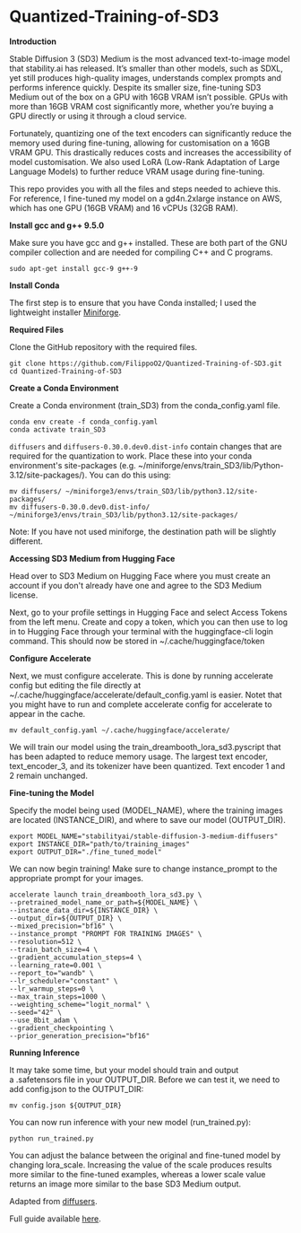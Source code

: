 # Quantized-Training-of-SD3

**Introduction**

Stable Diffusion 3 (SD3) Medium is the most advanced text-to-image model that stability.ai has released. It’s smaller than other models, such as SDXL, yet still produces high-quality images, understands complex prompts and performs inference quickly. Despite its smaller size, fine-tuning SD3 Medium out of the box on a GPU with 16GB VRAM isn’t possible. GPUs with more than 16GB VRAM cost significantly more, whether you’re buying a GPU directly or using it through a cloud service.

Fortunately, quantizing one of the text encoders can significantly reduce the memory used during fine-tuning, allowing for customisation on a 16GB VRAM GPU. This drastically reduces costs and increases the accessibility of model customisation. We also used LoRA (Low-Rank Adaptation of Large Language Models) to further reduce VRAM usage during fine-tuning.

This repo provides you with all the files and steps needed to achieve this. For reference, I fine-tuned my model on a gd4n.2xlarge instance on AWS, which has one GPU (16GB VRAM) and 16 vCPUs (32GB RAM).

**Install gcc and g++ 9.5.0**

Make sure you have gcc and g++ installed. These are both part of the GNU compiler collection and are needed for compiling C++ and C programs.

```
sudo apt-get install gcc-9 g++-9
```

**Install Conda**

The first step is to ensure that you have Conda installed; I used the lightweight installer [Miniforge](https://github.com/conda-forge/miniforge).

**Required Files**

Clone the GitHub repository with the required files.
```
git clone https://github.com/FilippoO2/Quantized-Training-of-SD3.git
cd Quantized-Training-of-SD3
```
**Create a Conda Environment**

Create a Conda environment (train_SD3) from the conda_config.yaml file.

```
conda env create -f conda_config.yaml
conda activate train_SD3
```

`diffusers` and `diffusers-0.30.0.dev0.dist-info` contain changes that are required for the quantization to work. Place these into your conda environment's site-packages (e.g. ~/miniforge/envs/train_SD3/lib/Python-3.12/site-packages/). You can do this using:

```
mv diffusers/ ~/miniforge3/envs/train_SD3/lib/python3.12/site-packages/
mv diffusers-0.30.0.dev0.dist-info/ ~/miniforge3/envs/train_SD3/lib/python3.12/site-packages/
```

Note: If you have not used miniforge, the destination path will be slightly different.

**Accessing SD3 Medium from Hugging Face**

Head over to SD3 Medium on Hugging Face where you must create an account if you don't already have one and agree to the SD3 Medium license.

Next, go to your profile settings in Hugging Face and select Access Tokens from the left menu. Create and copy a token, which you can then use to log in to Hugging Face through your terminal with the huggingface-cli login command. This should now be stored in ~/.cache/huggingface/token

**Configure Accelerate**

Next, we must configure accelerate. This is done by running accelerate config but editing the file directly at ~/.cache/huggingface/accelerate/default_config.yaml is easier. Notet that you might have to run and complete accelerate config for accelerate to appear in the cache.

```
mv default_config.yaml ~/.cache/huggingface/accelerate/
```

We will train our model using the train_dreambooth_lora_sd3.pyscript that has been adapted to reduce memory usage. The largest text encoder, text_encoder_3, and its tokenizer have been quantized. Text encoder 1 and 2 remain unchanged.

**Fine-tuning the Model**

Specify the model being used (MODEL_NAME), where the training images are located (INSTANCE_DIR), and where to save our model (OUTPUT_DIR).

```
export MODEL_NAME="stabilityai/stable-diffusion-3-medium-diffusers"
export INSTANCE_DIR="path/to/training_images"
export OUTPUT_DIR="./fine_tuned_model"
```

We can now begin training! Make sure to change instance_prompt to the appropriate prompt for your images.

```
accelerate launch train_dreambooth_lora_sd3.py \
--pretrained_model_name_or_path=${MODEL_NAME} \
--instance_data_dir=${INSTANCE_DIR} \
--output_dir=${OUTPUT_DIR} \
--mixed_precision="bf16" \
--instance_prompt "PROMPT FOR TRAINING IMAGES" \
--resolution=512 \
--train_batch_size=4 \
--gradient_accumulation_steps=4 \
--learning_rate=0.001 \
--report_to="wandb" \
--lr_scheduler="constant" \
--lr_warmup_steps=0 \
--max_train_steps=1000 \
--weighting_scheme="logit_normal" \
--seed="42" \
--use_8bit_adam \
--gradient_checkpointing \
--prior_generation_precision="bf16"
```

**Running Inference**

It may take some time, but your model should train and output a .safetensors file in your OUTPUT_DIR. Before we can test it, we need to add config.json to the OUTPUT_DIR:

```
mv config.json ${OUTPUT_DIR}
```

You can now run inference with your new model (run_trained.py):

```
python run_trained.py
```

You can adjust the balance between the original and fine-tuned model by changing lora_scale. Increasing the value of the scale produces results more similar to the fine-tuned examples, whereas a lower scale value returns an image more similar to the base SD3 Medium output.


Adapted from [diffusers](https://github.com/huggingface/diffusers).

Full guide available [here](https://medium.com/@filipposantiano/fine-tuning-stable-diffusion-3-medium-with-16gb-vram-36f4e0d084e7).
